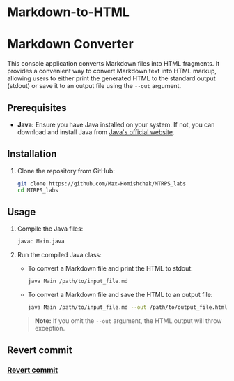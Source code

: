 # Markdown-to-HTML

# Markdown Converter

This console application converts Markdown files into HTML fragments. It provides a convenient way to convert Markdown text into HTML markup, allowing users to either print the generated HTML to the standard output (stdout) or save it to an output file using the `--out` argument.

## Prerequisites
- **Java:** Ensure you have Java installed on your system. If not, you can download and install Java from [Java's official website](https://www.java.com/download/).

## Installation
1. Clone the repository from GitHub:
   ```bash
   git clone https://github.com/Max-Homishchak/MTRPS_labs
   cd MTRPS_labs
   ```

## Usage
1. Compile the Java files:
   ```bash
   javac Main.java
   ```
2. Run the compiled Java class:
    - To convert a Markdown file and print the HTML to stdout:
      ```bash
      java Main /path/to/input_file.md
      ```
    - To convert a Markdown file and save the HTML to an output file:
      ```bash
      java Main /path/to/input_file.md --out /path/to/output_file.html
      ```

   > **Note:** If you omit the `--out` argument, the HTML output will throw exception.

## Revert commit

### [Revert commit](https://github.com/Max-Homishchak/MTRPS_labs/commit/4d029bb45411b5a8a2ae62f0446ab86539a3d4fd)